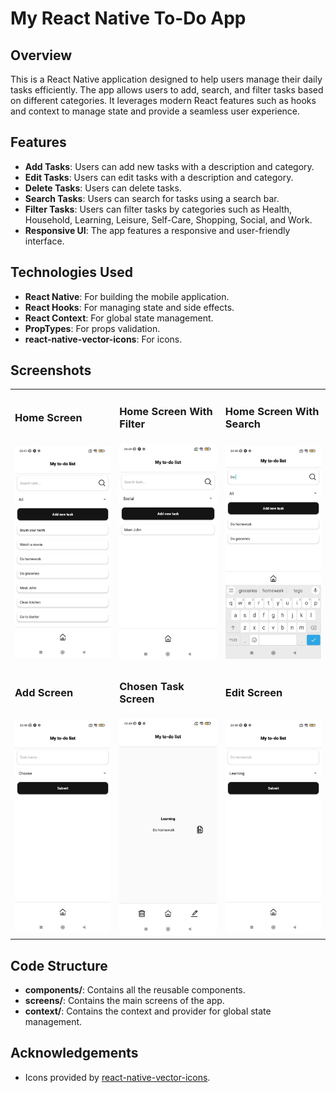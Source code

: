 # My React Native To-Do App

## Overview

This is a React Native application designed to help users manage their daily tasks efficiently. The app allows users to add, search, and filter tasks based on different categories. It leverages modern React features such as hooks and context to manage state and provide a seamless user experience.

## Features

- **Add Tasks**: Users can add new tasks with a description and category.
- **Edit Tasks**: Users can edit tasks with a description and category.
- **Delete Tasks**: Users can delete tasks.
- **Search Tasks**: Users can search for tasks using a search bar.
- **Filter Tasks**: Users can filter tasks by categories such as Health, Household, Learning, Leisure, Self-Care, Shopping, Social, and Work.
- **Responsive UI**: The app features a responsive and user-friendly interface.

## Technologies Used

- **React Native**: For building the mobile application.
- **React Hooks**: For managing state and side effects.
- **React Context**: For global state management.
- **PropTypes**: For props validation.
- **react-native-vector-icons**: For icons.

## Screenshots

<table>
  <tr>
    <td><h3>Home Screen</h3></td>
    <td><h3>Home Screen With Filter</h3></td>
    <td><h3>Home Screen With Search</h3></td>
  </tr>
  <tr>
    <td><img src="screenshots/HomeScreen.jpg" alt="Home Screen" width="250"/></td>
    <td><img src="screenshots/HomeScreenWithFilter.jpg" alt="Home Screen With Filter" width="250"/></td>
    <td><img src="screenshots/HomeScreenWithSearch.jpg" alt="Home Screen With Search" width="250"/></td>
  </tr>
  <tr>
    <td><h3>Add Screen</h3></td>
    <td><h3>Chosen Task Screen</h3></td>
    <td><h3>Edit Screen</h3></td>
  </tr>
  <tr>
    <td><img src="screenshots/AddScreen.jpg" alt="Add Screen" width="250"/></td>
    <td><img src="screenshots/ChosenTaskScreen.jpg" alt="Chosen Task Screen" width="250"/></td>
    <td><img src="screenshots/EditScreen.jpg" alt="Edit Screen" width="250"/></td>
  </tr>
</table>

## Code Structure

- **components/**: Contains all the reusable components.
- **screens/**: Contains the main screens of the app.
- **context/**: Contains the context and provider for global state management.

## Acknowledgements

- Icons provided by [react-native-vector-icons](https://github.com/oblador/react-native-vector-icons).

